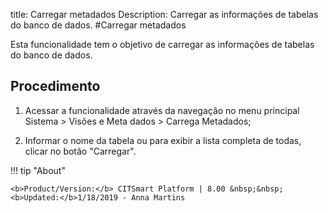 title: Carregar metadados
Description: Carregar as informações de tabelas do banco de dados.
#Carregar metadados

Esta funcionalidade tem o objetivo de carregar as informações de tabelas do
banco de dados.

Procedimento
----------------

1.  Acessar a funcionalidade através da navegação no menu principal Sistema \>
    Visões e Meta dados \> Carrega Metadados;

2.  Informar o nome da tabela ou para exibir a lista completa de todas, clicar
    no botão "Carregar".



!!! tip "About"

    <b>Product/Version:</b> CITSmart Platform | 8.00 &nbsp;&nbsp;
    <b>Updated:</b>1/18/2019 - Anna Martins

